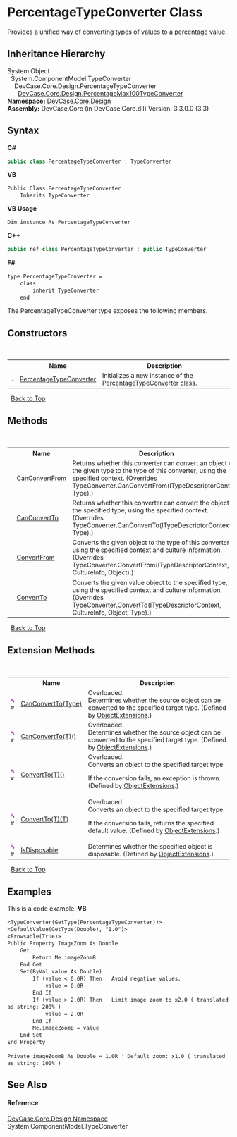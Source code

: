 # PercentageTypeConverter Class
 

Provides a unified way of converting types of values to a percentage value.


## Inheritance Hierarchy
System.Object<br />&nbsp;&nbsp;System.ComponentModel.TypeConverter<br />&nbsp;&nbsp;&nbsp;&nbsp;DevCase.Core.Design.PercentageTypeConverter<br />&nbsp;&nbsp;&nbsp;&nbsp;&nbsp;&nbsp;<a href="T_DevCase_Core_Design_PercentageMax100TypeConverter">DevCase.Core.Design.PercentageMax100TypeConverter</a><br />
**Namespace:**&nbsp;<a href="N_DevCase_Core_Design">DevCase.Core.Design</a><br />**Assembly:**&nbsp;DevCase.Core (in DevCase.Core.dll) Version: 3.3.0.0 (3.3)

## Syntax

**C#**<br />
``` C#
public class PercentageTypeConverter : TypeConverter
```

**VB**<br />
``` VB
Public Class PercentageTypeConverter
	Inherits TypeConverter
```

**VB Usage**<br />
``` VB Usage
Dim instance As PercentageTypeConverter
```

**C++**<br />
``` C++
public ref class PercentageTypeConverter : public TypeConverter
```

**F#**<br />
``` F#
type PercentageTypeConverter =  
    class
        inherit TypeConverter
    end
```

The PercentageTypeConverter type exposes the following members.


## Constructors
&nbsp;<table><tr><th></th><th>Name</th><th>Description</th></tr><tr><td>![Public method](media/pubmethod.gif "Public method")</td><td><a href="M_DevCase_Core_Design_PercentageTypeConverter__ctor">PercentageTypeConverter</a></td><td>
Initializes a new instance of the PercentageTypeConverter class.</td></tr></table>&nbsp;
<a href="#percentagetypeconverter-class">Back to Top</a>

## Methods
&nbsp;<table><tr><th></th><th>Name</th><th>Description</th></tr><tr><td>![Public method](media/pubmethod.gif "Public method")</td><td><a href="M_DevCase_Core_Design_PercentageTypeConverter_CanConvertFrom">CanConvertFrom</a></td><td>
Returns whether this converter can convert an object of the given type to the type of this converter, using the specified context.
 (Overrides TypeConverter.CanConvertFrom(ITypeDescriptorContext, Type).)</td></tr><tr><td>![Public method](media/pubmethod.gif "Public method")</td><td><a href="M_DevCase_Core_Design_PercentageTypeConverter_CanConvertTo">CanConvertTo</a></td><td>
Returns whether this converter can convert the object to the specified type, using the specified context.
 (Overrides TypeConverter.CanConvertTo(ITypeDescriptorContext, Type).)</td></tr><tr><td>![Public method](media/pubmethod.gif "Public method")</td><td><a href="M_DevCase_Core_Design_PercentageTypeConverter_ConvertFrom">ConvertFrom</a></td><td>
Converts the given object to the type of this converter, using the specified context and culture information.
 (Overrides TypeConverter.ConvertFrom(ITypeDescriptorContext, CultureInfo, Object).)</td></tr><tr><td>![Public method](media/pubmethod.gif "Public method")</td><td><a href="M_DevCase_Core_Design_PercentageTypeConverter_ConvertTo">ConvertTo</a></td><td>
Converts the given value object to the specified type, using the specified context and culture information.
 (Overrides TypeConverter.ConvertTo(ITypeDescriptorContext, CultureInfo, Object, Type).)</td></tr></table>&nbsp;
<a href="#percentagetypeconverter-class">Back to Top</a>

## Extension Methods
&nbsp;<table><tr><th></th><th>Name</th><th>Description</th></tr><tr><td>![Public Extension Method](media/pubextension.gif "Public Extension Method")![Code example](media/CodeExample.png "Code example")</td><td><a href="M_DevCase_Core_Extensions_Object_ObjectExtensions_CanConvertTo">CanConvertTo(Type)</a></td><td>Overloaded.  
Determines whether the source object can be converted to the specified target type.
 (Defined by <a href="T_DevCase_Core_Extensions_Object_ObjectExtensions">ObjectExtensions</a>.)</td></tr><tr><td>![Public Extension Method](media/pubextension.gif "Public Extension Method")![Code example](media/CodeExample.png "Code example")</td><td><a href="M_DevCase_Core_Extensions_Object_ObjectExtensions_CanConvertTo__1">CanConvertTo(T)()</a></td><td>Overloaded.  
Determines whether the source object can be converted to the specified target type.
 (Defined by <a href="T_DevCase_Core_Extensions_Object_ObjectExtensions">ObjectExtensions</a>.)</td></tr><tr><td>![Public Extension Method](media/pubextension.gif "Public Extension Method")![Code example](media/CodeExample.png "Code example")</td><td><a href="M_DevCase_Core_Extensions_Object_ObjectExtensions_ConvertTo__1">ConvertTo(T)()</a></td><td>Overloaded.  
Converts an object to the specified target type. 

 If the conversion fails, an exception is thrown.
 (Defined by <a href="T_DevCase_Core_Extensions_Object_ObjectExtensions">ObjectExtensions</a>.)</td></tr><tr><td>![Public Extension Method](media/pubextension.gif "Public Extension Method")![Code example](media/CodeExample.png "Code example")</td><td><a href="M_DevCase_Core_Extensions_Object_ObjectExtensions_ConvertTo__1_1">ConvertTo(T)(T)</a></td><td>Overloaded.  
Converts an object to the specified target type. 

 If the conversion fails, returns the specified default value.
 (Defined by <a href="T_DevCase_Core_Extensions_Object_ObjectExtensions">ObjectExtensions</a>.)</td></tr><tr><td>![Public Extension Method](media/pubextension.gif "Public Extension Method")![Code example](media/CodeExample.png "Code example")</td><td><a href="M_DevCase_Core_Extensions_Object_ObjectExtensions_IsDisposable">IsDisposable</a></td><td>
Determines whether the specified object is disposable.
 (Defined by <a href="T_DevCase_Core_Extensions_Object_ObjectExtensions">ObjectExtensions</a>.)</td></tr></table>&nbsp;
<a href="#percentagetypeconverter-class">Back to Top</a>

## Examples
This is a code example. 
**VB**<br />
``` VB
<TypeConverter(GetType(PercentageTypeConverter))>
<DefaultValue(GetType(Double), "1.0")>
<Browsable(True)>
Public Property ImageZoom As Double
    Get
        Return Me.imageZoomB
    End Get
    Set(ByVal value As Double)
        If (value < 0.0R) Then ' Avoid negative values.
            value = 0.0R
        End If
        If (value > 2.0R) Then ' Limit image zoom to x2.0 ( translated as string: 200% )
            value = 2.0R
        End If
        Me.imageZoomB = value
    End Set
End Property

Private imageZoomB As Double = 1.0R ' Default zoom: x1.0 ( translated as string: 100% )
```


## See Also


#### Reference
<a href="N_DevCase_Core_Design">DevCase.Core.Design Namespace</a><br />System.ComponentModel.TypeConverter<br />